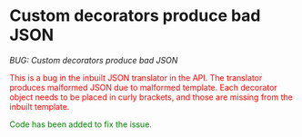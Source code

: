 # Custom decorators produce bad JSON
_BUG: Custom decorators produce bad JSON_

<span style="color:red">This is a bug in the inbuilt JSON translator in the API. The translator produces malformed JSON due to malformed template. Each decorator object needs to be placed in curly brackets, and those are missing from the inbuilt template.</span>

<span style="color:green">Code has been added to fix the issue.</span>
